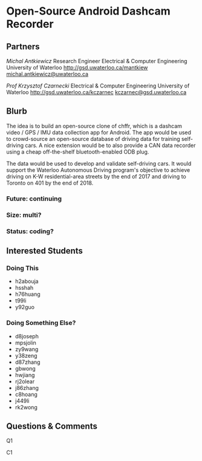 # Open-Source Android Dashcam Recorder

## Partners

_Michal Antkiewicz_
Research Engineer
Electrical & Computer Engineering
University of Waterloo
http://gsd.uwaterloo.ca/mantkiew
michal.antkiewicz@uwaterloo.ca

_Prof Krzysztof Czarnecki_
Electrical & Computer Engineering
University of Waterloo
http://gsd.uwaterloo.ca/kczarnec
kczarnec@gsd.uwaterloo.ca


## Blurb

The idea is to build an open-source clone of chffr, which is a dashcam
video / GPS / IMU data collection app for Android. The app would be
used to crowd-source an open-source database of driving data for
training self-driving cars. A nice extension would be to also provide
a CAN data recorder using a cheap off-the-shelf bluetooth-enabled ODB
plug.

The data would be used to develop and validate self-driving cars. It
would support the Waterloo Autonomous Driving program's objective to
achieve driving on K-W residential-area streets by the end of 2017 and
driving to Toronto on 401 by the end of 2018.


### Future: continuing
### Size: multi?
### Status: coding?

## Interested Students
### Doing This
* h2abouja
* hsshah
* h76huang
* t99li
* y92guo
### Doing Something Else?
* d8joseph
* mpsjolin
* zy9wang
* y38zeng
* d87zhang
* gbwong
* hwjiang
* rj2olear
* j86zhang
* c8hoang
* j449li
* rk2wong

## Questions & Comments

Q1

C1
